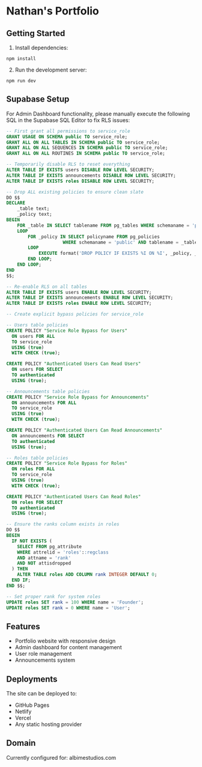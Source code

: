 # Nathan's Portfolio

## Getting Started

1. Install dependencies:
```
npm install
```

2. Run the development server:
```
npm run dev
```

## Supabase Setup

For Admin Dashboard functionality, please manually execute the following SQL in the Supabase SQL Editor to fix RLS issues:

```sql
-- First grant all permissions to service_role
GRANT USAGE ON SCHEMA public TO service_role;
GRANT ALL ON ALL TABLES IN SCHEMA public TO service_role;
GRANT ALL ON ALL SEQUENCES IN SCHEMA public TO service_role;
GRANT ALL ON ALL ROUTINES IN SCHEMA public TO service_role;

-- Temporarily disable RLS to reset everything
ALTER TABLE IF EXISTS users DISABLE ROW LEVEL SECURITY;
ALTER TABLE IF EXISTS announcements DISABLE ROW LEVEL SECURITY;
ALTER TABLE IF EXISTS roles DISABLE ROW LEVEL SECURITY;

-- Drop ALL existing policies to ensure clean slate
DO $$
DECLARE
    _table text;
    _policy text;
BEGIN
    FOR _table IN SELECT tablename FROM pg_tables WHERE schemaname = 'public'
    LOOP
        FOR _policy IN SELECT policyname FROM pg_policies 
                     WHERE schemaname = 'public' AND tablename = _table
        LOOP
            EXECUTE format('DROP POLICY IF EXISTS %I ON %I', _policy, _table);
        END LOOP;
    END LOOP;
END
$$;

-- Re-enable RLS on all tables
ALTER TABLE IF EXISTS users ENABLE ROW LEVEL SECURITY;
ALTER TABLE IF EXISTS announcements ENABLE ROW LEVEL SECURITY;
ALTER TABLE IF EXISTS roles ENABLE ROW LEVEL SECURITY;

-- Create explicit bypass policies for service_role

-- Users table policies
CREATE POLICY "Service Role Bypass for Users" 
  ON users FOR ALL 
  TO service_role
  USING (true) 
  WITH CHECK (true);

CREATE POLICY "Authenticated Users Can Read Users" 
  ON users FOR SELECT 
  TO authenticated
  USING (true);

-- Announcements table policies
CREATE POLICY "Service Role Bypass for Announcements" 
  ON announcements FOR ALL 
  TO service_role
  USING (true) 
  WITH CHECK (true);

CREATE POLICY "Authenticated Users Can Read Announcements" 
  ON announcements FOR SELECT 
  TO authenticated
  USING (true);

-- Roles table policies
CREATE POLICY "Service Role Bypass for Roles" 
  ON roles FOR ALL 
  TO service_role
  USING (true) 
  WITH CHECK (true);

CREATE POLICY "Authenticated Users Can Read Roles" 
  ON roles FOR SELECT 
  TO authenticated
  USING (true);

-- Ensure the ranks column exists in roles
DO $$
BEGIN
  IF NOT EXISTS (
    SELECT FROM pg_attribute
    WHERE attrelid = 'roles'::regclass
    AND attname = 'rank'
    AND NOT attisdropped
  ) THEN
    ALTER TABLE roles ADD COLUMN rank INTEGER DEFAULT 0;
  END IF;
END $$;

-- Set proper rank for system roles
UPDATE roles SET rank = 100 WHERE name = 'Founder';
UPDATE roles SET rank = 0 WHERE name = 'User';
```

## Features

- Portfolio website with responsive design
- Admin dashboard for content management
- User role management
- Announcements system

## Deployments

The site can be deployed to:
- GitHub Pages
- Netlify
- Vercel
- Any static hosting provider

## Domain

Currently configured for: albimestudios.com